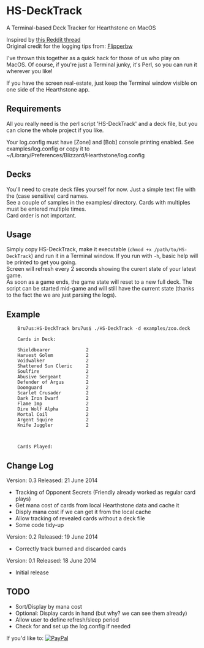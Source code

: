 HS-DeckTrack
============

A Terminal-based Deck Tracker for Hearthstone on MacOS

Inspired by [this Reddit thread](http://www.reddit.com/r/hearthstone/comments/26seey/automatic_deck_tracker_and_more_with_ingame/)  
Original credit for the logging tips from: [Flipperbw](http://www.reddit.com/r/hearthstone/comments/268fkk/simple_hearthstone_logging_see_your_complete_play/)

I've thrown this together as a quick hack for those of us who play on MacOS.
Of course, if you're just a Terminal junky, it's Perl, so you can run it wherever you like!

If you have the screen real-estate, just keep the Terminal window visible on one side of the Hearthstone app.

Requirements
------------
All you really need is the perl script 'HS-DeckTrack' and a deck file, but you can clone the whole project if you like.  

Your log.config must have [Zone] and [Bob] console printing enabled. See examples/log.config or copy it to ~/Library/Preferences/Blizzard/Hearthstone/log.config

Decks
-----
You'll need to create deck files yourself for now. Just a simple text file with the (case sensitive) card names.  
See a couple of samples in the examples/ directory. Cards with multiples must be entered multiple times.  
Card order is not important.

Usage
-----
Simply copy HS-DeckTrack, make it executable (`chmod +x /path/to/HS-DeckTrack`) and run it in a Terminal window. If you run with `-h`, basic help will be printed to get you going.  
Screen will refresh every 2 seconds showing the curent state of your latest game.  
As soon as a game ends, the game state will reset to a new full deck. 
The script can be started mid-game and will still have the current state (thanks to the fact the we are just parsing the logs).  

Example
-------
```
    Bru7us:HS-DeckTrack bru7us$ ./HS-DeckTrack -d examples/zoo.deck 
    
    Cards in Deck:
    
    Shieldbearer             2  
    Harvest Golem            2  
    Voidwalker               2  
    Shattered Sun Cleric     2  
    Soulfire                 2  
    Abusive Sergeant         2  
    Defender of Argus        2  
    Doomguard                2  
    Scarlet Crusader         2  
    Dark Iron Dwarf          2  
    Flame Imp                2  
    Dire Wolf Alpha          2  
    Mortal Coil              2  
    Argent Squire            2  
    Knife Juggler            2  
    
    
    
    Cards Played:
```

Change Log
----------

Version: 0.3  Released: 21 June 2014

* Tracking of Opponent Secrets (Friendly already worked as regular card plays)
* Get mana cost of cards from local Hearthstone data and cache it
* Disply mana cost if we can get it from the local cache
* Allow tracking of revealed cards without a deck file
* Some code tidy-up

Version: 0.2  Released: 19 June 2014

* Correctly track burned and discarded cards

Version: 0.1  Released: 18 June 2014

* Initial release

TODO
----
* Sort/Display by mana cost
* Optional: Display cards in hand (but why? we can see them already)
* Allow user to define refresh/sleep period
* Check for and set up the log.config if needed


If you'd like to:
[![PayPal](https://www.paypal.com/en_US/i/btn/btn_donate_LG.gif)](https://www.paypal.com/cgi-bin/webscr?cmd=_donations&business=W3UX3VM22WRQY&item_name=HS-DeckTrack)


